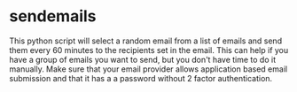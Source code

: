 # sendemails
This python script will select a random email from a list of emails and send them every 60 minutes to the recipients set in the email.  This can help if you have a group of emails you want to send, but you don't have time to do it manually.  Make sure that your email provider allows application based email submission and that it has a a password without 2 factor authentication.
